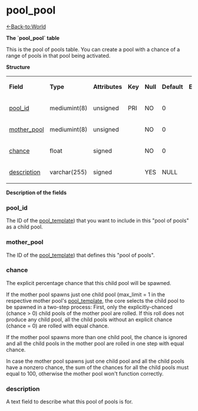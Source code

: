 # pool\_pool

[<-Back-to:World](database-world.md)

**The \`pool\_pool\` table**

This is the pool of pools table. You can create a pool with a chance of a range of pools in that pool being activated.

**Structure**

<table>
<colgroup>
<col width="12%" />
<col width="12%" />
<col width="12%" />
<col width="12%" />
<col width="12%" />
<col width="12%" />
<col width="12%" />
<col width="12%" />
</colgroup>
<tbody>
<tr class="odd">
<td><p><strong>Field</strong></p></td>
<td><p><strong>Type</strong></p></td>
<td><p><strong>Attributes</strong></p></td>
<td><p><strong>Key</strong></p></td>
<td><p><strong>Null</strong></p></td>
<td><p><strong>Default</strong></p></td>
<td><p><strong>Extra</strong></p></td>
<td><p><strong>Comment</strong></p></td>
</tr>
<tr class="even">
<td><p><a href="#pool_id">pool_id</a></p></td>
<td><p>mediumint(8)</p></td>
<td><p>unsigned</p></td>
<td><p>PRI</p></td>
<td><p>NO</p></td>
<td><p>0</p></td>
<td><p> </p></td>
<td><p> </p></td>
</tr>
<tr class="odd">
<td><p><a href="#mother_pool">mother_pool</a></p></td>
<td><p>mediumint(8)</p></td>
<td><p>unsigned</p></td>
<td><p> </p></td>
<td><p>NO</p></td>
<td><p>0</p></td>
<td><p> </p></td>
<td><p> </p></td>
</tr>
<tr class="even">
<td><p><a href="#chance">chance</a></p></td>
<td><p>float</p></td>
<td><p>signed</p></td>
<td><p> </p></td>
<td><p>NO</p></td>
<td><p>0</p></td>
<td><p> </p></td>
<td><p> </p></td>
</tr>
<tr class="odd">
<td><p><a href="#description">description</a></p></td>
<td><p>varchar(255)</p></td>
<td><p>signed</p></td>
<td><p> </p></td>
<td><p>YES</p></td>
<td><p>NULL</p></td>
<td><p> </p></td>
<td><p> </p></td>
</tr>
</tbody>
</table>

**Description of the fields**

### pool\_id

The ID of the [pool\_template](pool_template)) that you want to include in this "pool of pools" as a child pool.

### mother\_pool

The ID of the [pool\_template](pool_template)) that defines this "pool of pools".

### chance

The explicit percentage chance that this child pool will be spawned.

If the mother pool spawns just one child pool (max\_limit = 1 in the respective mother pool's [pool\_template](pool_template), the core selects the child pool to be spawned in a two-step process: First, only the explicitly-chanced (chance &gt; 0) child pools of the mother pool are rolled. If this roll does not produce any child pool, all the child pools without an explicit chance (chance = 0) are rolled with equal chance.

If the mother pool spawns more than one child pool, the chance is ignored and all the child pools in the mother pool are rolled in one step with equal chance.

In case the mother pool spawns just one child pool and all the child pools have a nonzero chance, the sum of the chances for all the child pools must equal to 100, otherwise the mother pool won't function correctly.

### description

A text field to describe what this pool of pools is for.
